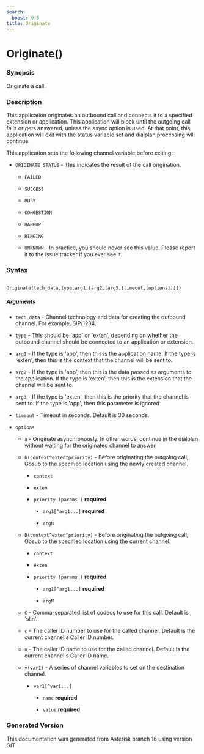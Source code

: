 ```yaml
---
search:
  boost: 0.5
title: Originate
---
```


# Originate()

### Synopsis

Originate a call.

### Description

This application originates an outbound call and connects it to a specified extension or application. This application will block until the outgoing call fails or gets answered, unless the async option is used. At that point, this application will exit with the status variable set and dialplan processing will continue.<br>

This application sets the following channel variable before exiting:<br>


* `ORIGINATE_STATUS` - This indicates the result of the call origination.<br>

    * `FAILED`

    * `SUCCESS`

    * `BUSY`

    * `CONGESTION`

    * `HANGUP`

    * `RINGING`

    * `UNKNOWN` - In practice, you should never see this value. Please report it to the issue tracker if you ever see it.

### Syntax


```

Originate(tech_data,type,arg1,[arg2,[arg3,[timeout,[options]]]])
```
##### Arguments


* `tech_data` - Channel technology and data for creating the outbound channel. For example, SIP/1234.<br>

* `type` - This should be 'app' or 'exten', depending on whether the outbound channel should be connected to an application or extension.<br>

* `arg1` - If the type is 'app', then this is the application name. If the type is 'exten', then this is the context that the channel will be sent to.<br>

* `arg2` - If the type is 'app', then this is the data passed as arguments to the application. If the type is 'exten', then this is the extension that the channel will be sent to.<br>

* `arg3` - If the type is 'exten', then this is the priority that the channel is sent to. If the type is 'app', then this parameter is ignored.<br>

* `timeout` - Timeout in seconds. Default is 30 seconds.<br>

* `options`

    * `a` - Originate asynchronously. In other words, continue in the dialplan without waiting for the originated channel to answer.<br>


    * `b(context^exten^priority)` - Before originating the outgoing call, Gosub to the specified location using the newly created channel.<br>

        * `context`

        * `exten`

        * `priority (params )` **required**

            * `arg1[^arg1...]` **required**

            * `argN`


    * `B(context^exten^priority)` - Before originating the outgoing call, Gosub to the specified location using the current channel.<br>

        * `context`

        * `exten`

        * `priority (params )` **required**

            * `arg1[^arg1...]` **required**

            * `argN`


    * `C` - Comma-separated list of codecs to use for this call. Default is 'slin'.<br>


    * `c` - The caller ID number to use for the called channel. Default is the current channel's Caller ID number.<br>


    * `n` - The caller ID name to use for the called channel. Default is the current channel's Caller ID name.<br>


    * `v(var1)` - A series of channel variables to set on the destination channel.<br>

        * `var1[^var1...]`

            * `name` **required**

            * `value` **required**



### Generated Version

This documentation was generated from Asterisk branch 16 using version GIT 